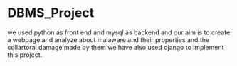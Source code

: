 # DBMS_Project
we used python as front end and mysql as backend and our aim is to create a webpage and analyze about malaware and their properties and the collartoral damage made by them
we have also used django to implement this project.
